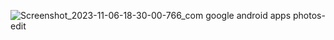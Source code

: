 ![Screenshot_2023-11-06-18-30-00-766_com google android apps photos-edit](https://github.com/KrizenZ/Tes/assets/152696540/7a3ea516-e450-4d94-8251-f216b5797b99)
